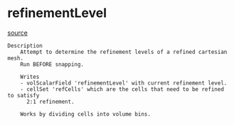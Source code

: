 # refinementLevel

[source](github.com/OpenFOAM-jp/OpenFOAM-utilities-tutorials-jp/blob/master/v1906/mesh/advanced/refinementLevel/refinementLevel.C/refinementLevel.C)

```
Description
    Attempt to determine the refinement levels of a refined cartesian mesh.
    Run BEFORE snapping.

    Writes
    - volScalarField 'refinementLevel' with current refinement level.
    - cellSet 'refCells' which are the cells that need to be refined to satisfy
      2:1 refinement.

    Works by dividing cells into volume bins.


```

